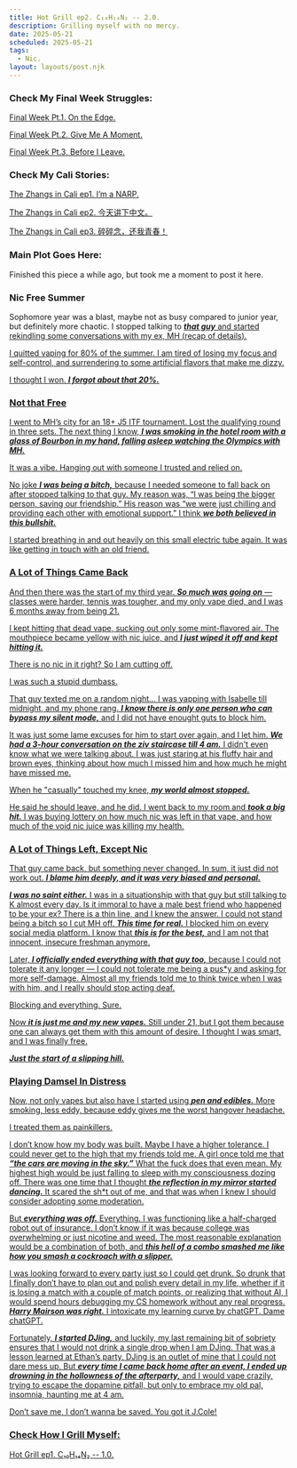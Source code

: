 ```yaml
---
title: Hot Grill ep2. C₁₀H₁₄N₂ -- 2.0.
description: Grilling myself with no mercy.
date: 2025-05-21
scheduled: 2025-05-21
tags:
  - Nic.
layout: layouts/post.njk
---
```


<h3>Check My Final Week Struggles:</h3>
<a href="{{ '/posts/spring2025finalweekpt1/' | url }}">Final Week Pt.1. On the Edge.</a>

<a href="{{ '/posts/spring2025finalweekpt2/' | url }}">Final Week Pt.2. Give Me A Moment.</a>

<a href="{{ '/posts/spring2025finalweekpt3/' | url }}">Final Week Pt.3. Before I Leave.</a>

<h3>Check My Cali Stories:</h3>
<a href="{{ '/posts/calistoryep1/' | url }}">The Zhangs in Cali ep1. I’m a NARP.</a>

<a href="{{ '/posts/calistoryep2/' | url }}">The Zhangs in Cali ep2. 今天讲下中文。</a>

<a href="{{ '/posts/calistoryep3/' | url }}">The Zhangs in Cali ep3. 碎碎念，还我青春！</a>

<h3>Main Plot Goes Here:</h3>

Finished this piece a while ago, but took me a moment to post it here.

<h3>Nic Free Summer</h3>

Sophomore year was a blast, maybe not as busy compared to junior year, but definitely more chaotic. I stopped talking to ***<u>that guy***<u> and started rekindling some conversations with my ex, MH (<a href="{{ '/posts/hotgrillep1/' | url }}">recap of details</a>). 

I quitted vaping for 80% of the summer. I am tired of losing my focus and self-control, and surrendering to some artificial flavors that make me dizzy. 

I thought I won. ***<u>I forgot about that 20%.***</u>

<h3>Not that Free</h3>

I went to MH’s city for an 18+ J5 ITF tournament. Lost the qualifying round in three sets. The next thing I know, ***<u>I was smoking in the hotel room with a glass of Bourbon in my hand, falling asleep watching the Olympics with MH.***</u>  

It was a vibe. Hanging out with someone I trusted and relied on.

No joke ***<u>I was being a bitch,***</u> because I needed someone to fall back on after stopped talking to that guy. My reason was, “I was being the bigger person, saving our friendship.” His reason was “we were just chilling and providing each other with emotional support.” I think ***<u>we both believed in this bullshit.***</u>

I started breathing in and out heavily on this small electric tube again. It was like getting in touch with an old friend.

<h3>A Lot of Things Came Back</h3>

And then there was the start of my third year. ***<u>So much was going on***</u> — classes were harder, tennis was tougher, and my only vape died, and I was 6 months away from being 21. 

I kept hitting that dead vape, sucking out only some mint-flavored air. The mouthpiece became yellow with nic juice, and ***<u>I just wiped it off and kept hitting it.***</u>

There is no nic in it right? So I am cutting off.

I was such a stupid dumbass.

That guy texted me on a random night… I was yapping with Isabelle till midnight, and my phone rang. ***<u>I know there is only one person who can bypass my silent mode,***</u> and I did not have enought guts to block him.

It was just some lame excuses for him to start over again, and I let him. ***<u>We had a 3-hour conversation on the ziv staircase till 4 am.***</u> I didn't even know what we were talking about. I was just staring at his fluffy hair and brown eyes, thinking about how much I missed him and how much he might have missed me.

When he "casually" touched my knee, ***<u>my world almost stopped.***</u>

He said he should leave, and he did. I went back to my room and ***<u>took a big hit.***</u> I was buying lottery on how much nic was left in that vape, and how much of the void nic juice was killing my health.

<h3>A Lot of Things Left, Except Nic</h3>

That guy came back, but something never changed. In sum, it just did not work out. ***<u>I blame him deeply, and it was very biased and personal.***</u>

***<u>I was no saint either.***</u> I was in a situationship with that guy but still talking to K almost every day. Is it immoral to have a male best friend who happened to be your ex? There is a thin line, and I knew the answer. I could not stand being a bitch so I cut MH off. ***<u>This time for real.***<u> I blocked him on every social media platform. I know that ***<u>this is for the best,***</u> and I am not that innocent, insecure freshman anymore.

Later, ***<u>I officially ended everything with that guy too,***</u> because I could not tolerate it any longer — I could not tolerate me being a pus*y and asking for more self-damage. Almost all my friends told me to think twice when I was with him, and I really should stop acting deaf.

Blocking and everything. Sure.

Now ***<u>it is just me and my new vapes.***</u> Still under 21, but I got them because one can always get them with this amount of desire. I thought I was smart, and I was finally free.

***<u>Just the start of a slipping hill.***</u>

<h3>Playing Damsel In Distress</h3>

Now, not only vapes but also have I started using ***<u>pen and edibles.***</u> More smoking, less eddy, because eddy gives me the worst hangover headache.

I treated them as painkillers.

I don’t know how my body was built. Maybe I have a higher tolerance. I could never get to the high that my friends told me. A girl once told me that ***<u>“the cars are moving in the sky.”***</u> What the fuck does that even mean. My highest high would be just falling to sleep with my consciousness dozing off. There was one time that I thought ***<u>the reflection in my mirror started dancing.***</u> It scared the sh*t out of me, and that was when I knew I should consider adopting some moderation.

But ***<u>everything was off.***</u> Everything. I was functioning like a half-charged robot out of insurance. I don’t know if it was because college was overwhelming or just nicotine and weed. The most reasonable explanation would be a combination of both, and ***<u>this hell of a combo smashed me like how you smash a cockroach with a slipper.***</u>

I was looking forward to every party just so I could get drunk. So drunk that I finally don’t have to plan out and polish every detail in my life, whether if it is losing a match with a couple of match points, or realizing that without AI, I would spend hours debugging my CS homework without any real progress. ***<u>[Harry Mairson](https://www.cs.brandeis.edu/~mairson/) was right.***</u> I intoxicate my learning curve by chatGPT. Dame chatGPT.

Fortunately, ***<u>I started DJing,***</u> and luckily, my last remaining bit of sobriety ensures that I would not drink a single drop when I am DJing. That was a lesson learned at Ethan’s party. DJing is an outlet of mine that I could not dare mess up. But ***<u>every time I came back home after an event, I ended up drowning in the hollowness of the afterparty,***</u> and I would vape crazily, trying to escape the dopamine pitfall, but only to embrace my old pal, insomnia, haunting me at 4 am.

Don’t save me, I don’t wanna be saved. You got it [J.Cole](https://en.wikipedia.org/wiki/J._Cole)!

<h3>Check How I Grill Myself:</h3>
<a href="{{ '/posts/hotgrillep1/' | url }}">Hot Grill ep1. C₁₀H₁₄N₂ -- 1.0.</a>